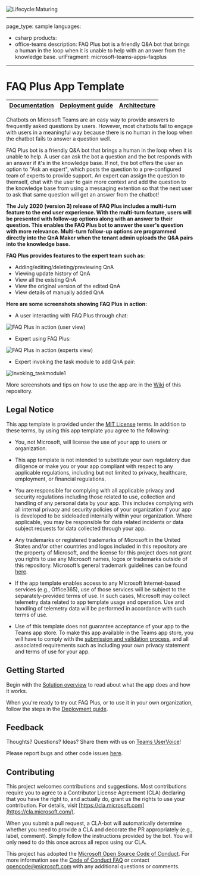 ![Lifecycle:Maturing](https://img.shields.io/badge/Lifecycle-Maturing-007EC6)

---
page_type: sample
languages:
- csharp
products:
- office-teams
description: FAQ Plus bot is a friendly Q&A bot that brings a human in the loop when it is unable to help with an answer from the knowledge base.
urlFragment: microsoft-teams-apps-faqplus
---
#  FAQ Plus App Template

| [Documentation](https://github.com/OfficeDev/microsoft-teams-apps-faqplus/wiki/Home) | [Deployment guide](https://github.com/OfficeDev/microsoft-teams-apps-faqplus/wiki/Deployment-Guide) | [Architecture](https://github.com/OfficeDev/microsoft-teams-apps-faqplus/wiki/Solution-Overview) |
| ---- | ---- | ---- |

Chatbots on Microsoft Teams are an easy way to provide answers to frequently asked questions by users. However, most chatbots fail to engage with users in a meaningful way because there is no human in the loop when the chatbot fails to answer a question well. 

FAQ Plus bot is a friendly Q&A bot that brings a human in the loop when it is unable to help. A user can ask the bot a question and the bot responds with an answer if it's in the knowledge base. If not, the bot offers  the user an option to "Ask an expert", which posts the question to a pre-configured team of experts to provide support. An expert can assign the question to themself, chat with the user to gain more context and add the question to the knowledge base from using a messaging extention so that the next user to ask that same question will get an answer from the chatbot!

**The July 2020 (version 3) release of FAQ Plus includes a multi-turn feature to the end user experience. With the multi-turn feature, users will be presented with follow-up options along with an answer to their question. This enables the FAQ Plus bot to answer the user's question with more relevance. Multi-turn follow-up options are programmed directly into the QnA Maker when the tenant admin uploads the Q&A pairs into the knowledge base.**

**FAQ Plus provides features to the expert team such as:**
* Adding/editing/deleting/previewing QnA
* Viewing update history of QnA
* View all the existing QnA
* View the original version of the edited QnA
* View details of manually added QnA

**Here are some screenshots showing FAQ Plus in action:**

*	A user interacting with FAQ Plus through chat:

![FAQ Plus in action (user view)](https://github.com/OfficeDev/microsoft-teams-faqplusplus-app/wiki/images/FAQPlusEndUser.gif)


*	Expert using FAQ Plus:

![FAQ Plus in action (experts view)](https://github.com/OfficeDev/microsoft-teams-faqplusplus-app/wiki/images/FAQPlusExperts.gif)


*	Expert invoking the task module to add QnA pair:

![Invoking_taskmodule1](https://github.com/OfficeDev/microsoft-teams-apps-faqplus/wiki/Images/Invoking_taskmodule1.png)

More screenshots and tips on how to use the app are in the [Wiki](https://github.com/OfficeDev/microsoft-teams-apps-faqplus/wiki/Home) of this repository.

## Legal Notice

This app template is provided under the [MIT License](https://github.com/OfficeDev/microsoft-teams-apps-faqplus/blob/master/LICENSE) terms.  In addition to these terms, by using this app template you agree to the following:

- You, not Microsoft, will license the use of your app to users or organization. 

- This app template is not intended to substitute your own regulatory due diligence or make you or your app compliant with respect to any applicable regulations, including but not limited to privacy, healthcare, employment, or financial regulations.

- You are responsible for complying with all applicable privacy and security regulations including those related to use, collection and handling of any personal data by your app. This includes complying with all internal privacy and security policies of your organization if your app is developed to be sideloaded internally within your organization. Where applicable, you may be responsible for data related incidents or data subject requests for data collected through your app.

- Any trademarks or registered trademarks of Microsoft in the United States and/or other countries and logos included in this repository are the property of Microsoft, and the license for this project does not grant you rights to use any Microsoft names, logos or trademarks outside of this repository. Microsoft’s general trademark guidelines can be found [here](https://www.microsoft.com/en-us/legal/intellectualproperty/trademarks/usage/general.aspx).

- If the app template enables access to any Microsoft Internet-based services (e.g., Office365), use of those services will be subject to the separately-provided terms of use. In such cases, Microsoft may collect telemetry data related to app template usage and operation. Use and handling of telemetry data will be performed in accordance with such terms of use.

- Use of this template does not guarantee acceptance of your app to the Teams app store. To make this app available in the Teams app store, you will have to comply with the [submission and validation process](https://docs.microsoft.com/en-us/microsoftteams/platform/concepts/deploy-and-publish/appsource/publish), and all associated requirements such as including your own privacy statement and terms of use for your app.

## Getting Started

Begin with the [Solution overview](https://github.com/OfficeDev/microsoft-teams-apps-faqplus/wiki/Solution-Overview) to read about what the app does and how it works.

When you're ready to try out FAQ Plus, or to use it in your own organization, follow the steps in the [Deployment guide](https://github.com/OfficeDev/microsoft-teams-apps-faqplus/wiki/Deployment-Guide).

## Feedback

Thoughts? Questions? Ideas? Share them with us on [Teams UserVoice](https://microsoftteams.uservoice.com/forums/555103-public)!

Please report bugs and other code issues [here](https://github.com/OfficeDev/microsoft-teams-apps-faqplus/issues/new).

## Contributing

This project welcomes contributions and suggestions. Most contributions require you to agree to a Contributor License Agreement (CLA) declaring that you have the right to, and actually do, grant us the rights to use your contribution. For details, visit [https://cla.microsoft.com](https://cla.microsoft.com/).

When you submit a pull request, a CLA-bot will automatically determine whether you need to provide a CLA and decorate the PR appropriately (e.g., label, comment). Simply follow the instructions provided by the bot. You will only need to do this once across all repos using our CLA.

This project has adopted the [Microsoft Open Source Code of Conduct](https://opensource.microsoft.com/codeofconduct/). For more information see the [Code of Conduct FAQ](https://opensource.microsoft.com/codeofconduct/FAQ/) or contact [opencode@microsoft.com](mailto:opencode@microsoft.com) with any additional questions or comments.
